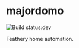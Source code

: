 # majordomo
![Build status:dev](https://travis-ci.org/hkra/majordomo.svg?branch=dev)

Feathery home automation.
